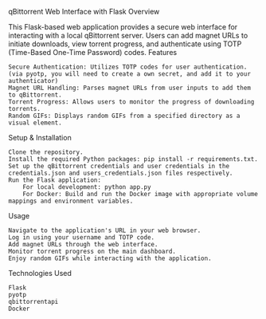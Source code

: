 qBittorrent Web Interface with Flask
Overview

This Flask-based web application provides a secure web interface for interacting with a local qBittorrent server. Users can add magnet URLs to initiate downloads, view torrent progress, and authenticate using TOTP (Time-Based One-Time Password) codes.
Features

    Secure Authentication: Utilizes TOTP codes for user authentication. (via pyotp, you will need to create a own secret, and add it to your authenticator)
    Magnet URL Handling: Parses magnet URLs from user inputs to add them to qBittorrent.
    Torrent Progress: Allows users to monitor the progress of downloading torrents.
    Random GIFs: Displays random GIFs from a specified directory as a visual element.

Setup & Installation

    Clone the repository.
    Install the required Python packages: pip install -r requirements.txt.
    Set up the qBittorrent credentials and user credentials in the credentials.json and users_credentials.json files respectively.
    Run the Flask application:
        For local development: python app.py
        For Docker: Build and run the Docker image with appropriate volume mappings and environment variables.

Usage

    Navigate to the application's URL in your web browser.
    Log in using your username and TOTP code.
    Add magnet URLs through the web interface.
    Monitor torrent progress on the main dashboard.
    Enjoy random GIFs while interacting with the application.

Technologies Used

    Flask
    pyotp
    qbittorrentapi
    Docker
